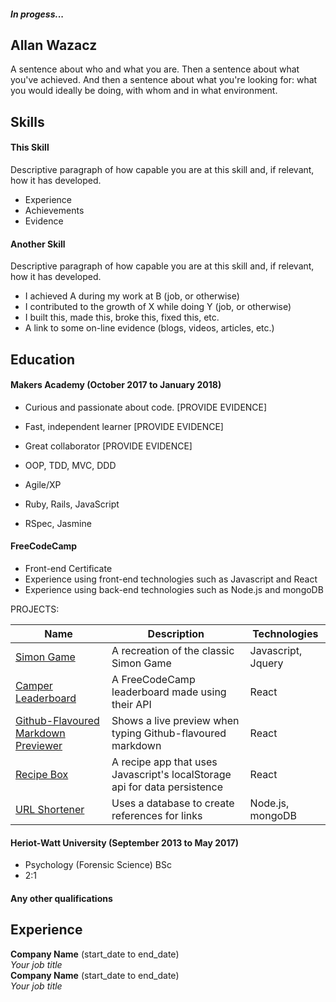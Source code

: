 #### *In progess...*

## Allan Wazacz



A sentence about who and what you are. Then a sentence about what you've achieved. And then a sentence about what you're looking for: what you would ideally be doing, with whom and in what environment.

## Skills

#### This Skill

Descriptive paragraph of how capable you are at this skill and, if relevant, how it has developed.

- Experience
- Achievements
- Evidence

#### Another Skill

Descriptive paragraph of how capable you are at this skill and, if relevant, how it has developed.

- I achieved A during my work at B (job, or otherwise)
- I contributed to the growth of X while doing Y (job, or otherwise)
- I built this, made this, broke this, fixed this, etc.
- A link to some on-line evidence (blogs, videos, articles, etc.)

## Education

#### Makers Academy (October 2017 to January 2018)

- Curious and passionate about code. [PROVIDE EVIDENCE]
- Fast, independent learner [PROVIDE EVIDENCE]
- Great collaborator [PROVIDE EVIDENCE]

- OOP, TDD, MVC, DDD
- Agile/XP
- Ruby, Rails, JavaScript
- RSpec, Jasmine

#### FreeCodeCamp

- Front-end Certificate
- Experience using front-end technologies such as Javascript and React
- Experience using back-end technologies such as Node.js and mongoDB

PROJECTS:

Name | Description | Technologies
------------ | ------------- | ------------
[Simon Game](https://github.com/cazwazacz/Simon-Game/) | A recreation of the classic Simon Game | Javascript, Jquery
[Camper Leaderboard](https://github.com/cazwazacz/camper-leaderboard) | A FreeCodeCamp leaderboard made using their API | React
[Github-Flavoured Markdown Previewer](https://github.com/cazwazacz/github-markdown-previewer) | Shows a live preview when typing Github-flavoured markdown | React
[Recipe Box](https://github.com/cazwazacz/recipe-box) | A recipe app that uses Javascript's localStorage api for data persistence | React
[URL Shortener](https://github.com/cazwazacz/url-shortener/) | Uses a database to create references for links | Node.js, mongoDB

#### Heriot-Watt University (September 2013 to May 2017)

- Psychology (Forensic Science) BSc
- 2:1

#### Any other qualifications

## Experience

**Company Name** (start_date to end_date)    
*Your job title*  
**Company Name** (start_date to end_date)   
*Your job title*  

